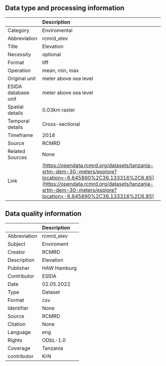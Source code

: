 ## Data type and processing information 

|                     | Description                                                                                                                                                                                                                    |
|:--------------------|:-------------------------------------------------------------------------------------------------------------------------------------------------------------------------------------------------------------------------------|
| Category            | Enviromental                                                                                                                                                                                                                   |
| Abbreviation        | rcmrd_elev                                                                                                                                                                                                                     |
| Title               | Elevation                                                                                                                                                                                                                      |
| Necessity           | optional                                                                                                                                                                                                                       |
| Format              | tiff                                                                                                                                                                                                                           |
| Operation           | mean, min, max                                                                                                                                                                                                                 |
| Original unit       | meter above sea level                                                                                                                                                                                                          |
| ESIDA database unit | meter above sea level                                                                                                                                                                                                          |
| Spatial details     | 0.03km raster                                                                                                                                                                                                                  |
| Temporal details    | Cross-sectional                                                                                                                                                                                                                |
| Timeframe           | 2018                                                                                                                                                                                                                           |
| Source              | RCMRD                                                                                                                                                                                                                          |
| Related Sources     | None                                                                                                                                                                                                                           |
| Link                | [https://opendata.rcmrd.org/datasets/tanzania-srtm-dem-30-meters/explore?location=-6.645890%2C36.133316%2C6.85](https://opendata.rcmrd.org/datasets/tanzania-srtm-dem-30-meters/explore?location=-6.645890%2C36.133316%2C6.85) |

## Data quality information 

|              | Description   |
|:-------------|:--------------|
| Abbreviation | rcmrd_elev    |
| Subject      | Enviroment    |
| Creator      | RCMRD         |
| Description  | Elevation     |
| Publisher    | HAW Hamburg   |
| Contributor  | ESIDA         |
| Date         | 02.05.2022    |
| Type         | Dataset       |
| Format       | csv           |
| Identifier   | None          |
| Source       | RCMRD         |
| Citation     | None          |
| Language     | eng           |
| Rights       | ODbL-1.0      |
| Coverage     | Tanzania      |
| contributor  | KrN           |